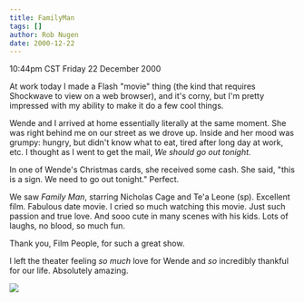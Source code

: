 ```yaml
---
title: FamilyMan
tags: []
author: Rob Nugen
date: 2000-12-22
---
```


<title>Family Man</title>
<p class=date>10:44pm CST Friday 22 December 2000</p>

<p>At work today I made a Flash "movie" thing (the kind that requires
Shockwave to view on a web browser), and it's corny, but I'm pretty
impressed with my ability to make it do a few cool things.</p>

<p>Wende and I arrived at home essentially literally at the same
moment.  She was right behind me on our street as we drove up.  Inside
and her mood was grumpy: hungry, but didn't know what to eat, tired
after long day at work, etc.  I thought as I went to get the mail,
<em>We should go out tonight.</em></p>

<p>In one of Wende's Christmas cards, she received some cash.  She
said, "this is a sign.  We need to go out tonight."  Perfect.</p>

<p>We saw <em>Family Man</em>, starring Nicholas Cage and Te'a Leone
(sp).  Excellent film.  Fabulous date movie.  I cried so much watching
this movie.  Just such passion and true love.  And sooo cute in many
scenes with his kids.  Lots of laughs, no blood, so much fun.</p>

<p>Thank you, Film People, for such a great show.</p>

<p>I left the theater feeling <em>so much</em> love for Wende and
<em>so</em> incredibly thankful for our life.  Absolutely amazing.</p>

<p><img src='/images/rob/wL-ROB.gif'/></p>

